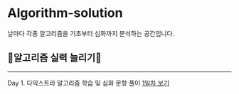 # Algorithm-solution
날마다 각종 알고리즘을 기초부터 심화까지 분석하는 공간입니다.


## 🎁알고리즘 실력 늘리기🎁
-----
Day 1. 다익스트라 알고리즘 학습 및 심화 문항 풀이
[1일차 보기](https://github.com/kr-sang/Algorithm-solution/blob/main/day1/%EB%8B%A4%EC%9D%B5%EC%8A%A4%ED%8A%B8%EB%9D%BC.md)

